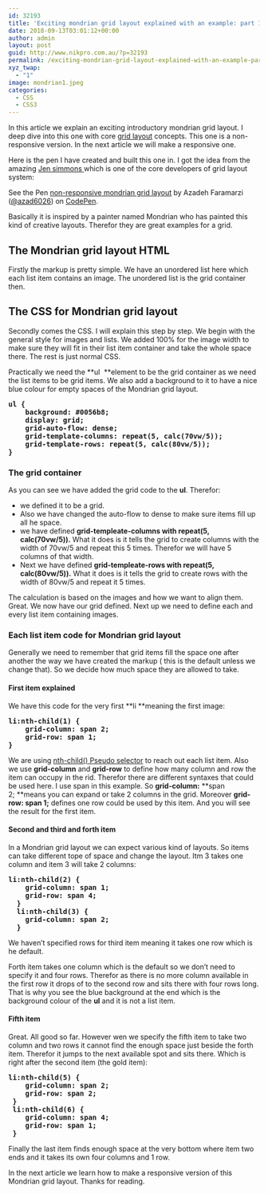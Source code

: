 ```yaml
---
id: 32193
title: 'Exciting mondrian grid layout explained with an example: part 1'
date: 2018-09-13T03:01:12+00:00
author: admin
layout: post
guid: http://www.nikpro.com.au/?p=32193
permalink: /exciting-mondrian-grid-layout-explained-with-an-example-part-1/
xyz_twap:
  - "1"
image: mondrian1.jpeg
categories:
  - CSS
  - CSS3
---
```

In this article we explain an exciting introductory mondrian grid layout. I deep dive into this one with core [grid layout](http://www.nikpro.com.au/css-grid-layout-review-with-examples-part-1/) concepts. This one is a non-responsive version. In the next article we will make a responsive one.

Here is the pen I have created and built this one in. I got the idea from the amazing <a href="http://jensimmons.com/" target="_blank" rel="noopener noreferrer">Jen simmons </a>which is one of the core developers of grid layout system:

<p data-height="400" data-theme-id="0" data-slug-hash="jvxEgW" data-default-tab="css,result" data-user="azad6026" data-pen-title="non-responsive mondrian grid layout" class="codepen">
  See the Pen <a href="https://codepen.io/azad6026/pen/jvxEgW/">non-responsive mondrian grid layout</a> by Azadeh Faramarzi (<a href="https://codepen.io/azad6026">@azad6026</a>) on <a href="https://codepen.io">CodePen</a>.
</p>

Basically it is inspired by a painter named Mondrian who has painted this kind of creative layouts. Therefor they are great examples for a grid. 

## The Mondrian grid layout HTML

Firstly the markup is pretty simple. We have an unordered list here which each list item contains an image. The unordered list is the grid container then.

## The CSS for Mondrian grid layout

Secondly comes the CSS. I will explain this step by step. We begin with the general style for images and lists. We added 100% for the image width to make sure they will fit in their list item container and take the whole space there. The rest is just normal CSS.

Practically we need the **ul  **element to be the grid container as we need the list items to be grid items. We also add a background to it to have a nice blue colour for empty spaces of the Mondrian grid layout.

<pre class="wp-block-preformatted"><strong>ul { </strong><strong>
    background: #0056b8;</strong><strong>
    display: grid;</strong><strong>
    grid-auto-flow: dense;</strong><strong>
    grid-template-columns: repeat(5, calc(70vw/5));</strong><strong>
    grid-template-rows: repeat(5, calc(80vw/5));</strong><strong>
}</strong></pre>

### The grid container 

As you can see we have added the grid code to the **ul**. Therefor: 

  * we defined it to be a grid. 
  * Also we have changed the auto-flow to dense to make sure items fill up all he space.
  * we have defined **grid-templeate-columns with repeat(5, calc(70vw/5)).** What it does is it tells the grid to create columns with the width of 70vw/5 and repeat this 5 times. Therefor we will have 5 columns of that width.
  * Next we have defined **grid-templeate-rows with repeat(5, calc(80vw/5)).** What it does is it tells the grid to create rows with the width of 80vw/5 and repeat it 5 times. 

The calculation is based on the images and how we want to align them. Great. We now have our grid defined. Next up we need to define each and every list item containing images.

### Each list item code for Mondrian grid layout

Generally we need to remember that grid items fill the space one after another the way we have created the markup ( this is the default unless we change that). So we decide how much space they are allowed to take.

#### First item explained

We have this code for the very first **li **meaning the first image:

<pre class="wp-block-preformatted"><strong>li:nth-child(1) {</strong><strong>
    grid-column: span 2;</strong><strong>
    grid-row: span 1;</strong><strong>
}</strong></pre>

We are using [nth-child() Pseudo selector](http://www.nikpro.com.au/the-css-nth-child-selector-explained-with-examples/) to reach out each list item. Also we use **grid-column** and **grid-row** to define how many column and row the item can occupy in the rid. Therefor there are different syntaxes that could be used here. I use span in this example. So **grid-column:** **span 2; **means you can expand or take 2 columns in the grid. Moreover **grid-row: span 1;** defines one row could be used by this item. And you will see the result for the first item.

#### Second and third and forth item

In a Mondrian grid layout we can expect various kind of layouts. So items can take different tope of space and change the layout. Itm 3 takes one column and item 3 will take 2 columns:

<pre class="wp-block-preformatted"><strong>li:nth-child(2) { </strong><strong>
    grid-column: span 1;</strong><strong>
    grid-row: span 4;</strong><strong>
  }</strong><strong>
  li:nth-child(3) { </strong><strong>
    grid-column: span 2;</strong><strong>
  }</strong></pre>

We haven&#8217;t specified rows for third item meaning it takes one row which is he default.

Forth item takes one column which is the default so we don&#8217;t need to specify it and four rows. Therefor as there is no more column available in the first row it drops of to the second row and sits there with four rows long. That is why you see the blue background at the end which is the background colour of the **ul** and it is not a list item.

#### Fifth item

Great. All good so far. However wen we specify the fifth item to take two column and two rows it cannot find the enough space just beside the forth item. Therefor it jumps to the next available spot and sits there. Which is right after the second item (the gold item):

<pre class="wp-block-preformatted"><strong>li:nth-child(5) { 
    grid-column: span 2;
    grid-row: span 2;
 }
 li:nth-child(6) { 
    grid-column: span 4;
    grid-row: span 1;
 }</strong></pre>

Finally the last item finds enough space at the very bottom where item two ends and it takes its own four columns and 1 row.

In the next article we learn how to make a responsive version of this Mondrian grid layout. Thanks for reading.